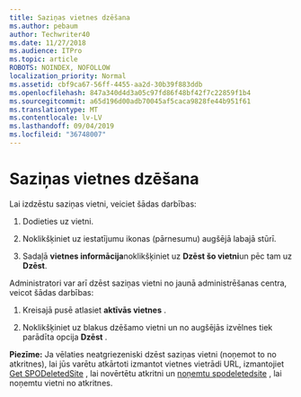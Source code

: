 ```yaml
---
title: Saziņas vietnes dzēšana
ms.author: pebaum
author: Techwriter40
ms.date: 11/27/2018
ms.audience: ITPro
ms.topic: article
ROBOTS: NOINDEX, NOFOLLOW
localization_priority: Normal
ms.assetid: cbf9ca67-56ff-4455-aa2d-30b39f883ddb
ms.openlocfilehash: 847a340d4d3a05c97fd86f48bf42f7c22859f1b4
ms.sourcegitcommit: a65d196d00adb70045af5caca9828fe44b951f61
ms.translationtype: MT
ms.contentlocale: lv-LV
ms.lasthandoff: 09/04/2019
ms.locfileid: "36748007"
---
```

# <a name="delete-a-communication-site"></a>Saziņas vietnes dzēšana

Lai izdzēstu saziņas vietni, veiciet šādas darbības: 
  
1. Dodieties uz vietni. 
  
2. Noklikšķiniet uz iestatījumu ikonas (pārnesumu) augšējā labajā stūrī. 
  
3. Sadaļā **vietnes informācija**noklikšķiniet uz **Dzēst šo vietni**un pēc tam uz **Dzēst**. 
  
Administratori var arī dzēst saziņas vietni no jaunā administrēšanas centra, veicot šādas darbības: 
  
1. Kreisajā pusē atlasiet **aktīvās vietnes** . 
  
2. Noklikšķiniet uz blakus dzēšamo vietni un no augšējās izvēlnes tiek parādīta opcija **Dzēst** . 
  
 **Piezīme:** Ja vēlaties neatgriezeniski dzēst saziņas vietni (noņemot to no atkritnes), lai jūs varētu atkārtoti izmantot vietnes vietrādi URL, izmantojiet [Get SPODeletedSite](https://aka.ms/Get-SPODeletedSite) , lai novērtētu atkritni un [noņemtu spodeletedsite](https://aka.ms/Remove-SPODeletedSite) , lai noņemtu vietni no atkritnes. 
  

